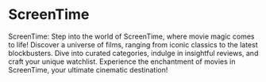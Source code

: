 # ScreenTime
ScreenTime:  Step into the world of ScreenTime, where movie magic comes to life! Discover a universe of films, ranging from iconic classics to the latest blockbusters. Dive into curated categories, indulge in insightful reviews, and craft your unique watchlist. Experience the enchantment of movies in ScreenTime, your ultimate cinematic destination!

